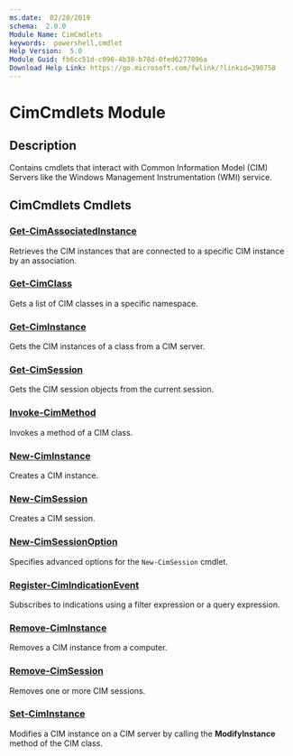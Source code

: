 ```yaml
---
ms.date:  02/20/2019
schema:  2.0.0
Module Name: CimCmdlets
keywords:  powershell,cmdlet
Help Version:  5.0
Module Guid: fb6cc51d-c096-4b38-b78d-0fed6277096a
Download Help Link: https://go.microsoft.com/fwlink/?linkid=390758
---
```

# CimCmdlets Module

## Description

Contains cmdlets that interact with Common Information Model (CIM) Servers like the Windows
Management Instrumentation (WMI) service.

## CimCmdlets Cmdlets

### [Get-CimAssociatedInstance](Get-CimAssociatedInstance.md)

Retrieves the CIM instances that are connected to a specific CIM instance by an association.

### [Get-CimClass](Get-CimClass.md)

Gets a list of CIM classes in a specific namespace.

### [Get-CimInstance](Get-CimInstance.md)

Gets the CIM instances of a class from a CIM server.

### [Get-CimSession](Get-CimSession.md)

Gets the CIM session objects from the current session.

### [Invoke-CimMethod](Invoke-CimMethod.md)

Invokes a method of a CIM class.

### [New-CimInstance](New-CimInstance.md)

Creates a CIM instance.

### [New-CimSession](New-CimSession.md)

Creates a CIM session.

### [New-CimSessionOption](New-CimSessionOption.md)

Specifies advanced options for the `New-CimSession` cmdlet.

### [Register-CimIndicationEvent](Register-CimIndicationEvent.md)

Subscribes to indications using a filter expression or a query expression.

### [Remove-CimInstance](Remove-CimInstance.md)

Removes a CIM instance from a computer.

### [Remove-CimSession](Remove-CimSession.md)

Removes one or more CIM sessions.

### [Set-CimInstance](Set-CimInstance.md)

Modifies a CIM instance on a CIM server by calling the **ModifyInstance** method of the CIM class.